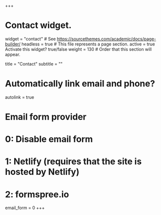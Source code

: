 +++
# Contact widget.
widget = "contact"  # See https://sourcethemes.com/academic/docs/page-builder/
headless = true  # This file represents a page section.
active = true Activate this widget? true/false
weight = 130  # Order that this section will appear.

title = "Contact"
subtitle = ""

# Automatically link email and phone?
autolink = true

# Email form provider
#   0: Disable email form
#   1: Netlify (requires that the site is hosted by Netlify)
#   2: formspree.io
email_form = 0
+++

